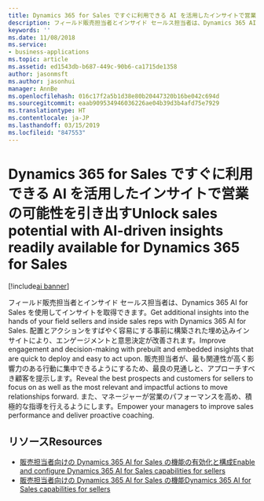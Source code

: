 ```yaml
---
title: Dynamics 365 for Sales ですぐに利用できる AI を活用したインサイトで営業の可能性を引き出す
description: フィールド販売担当者とインサイド セールス担当者は、Dynamics 365 AI for Sales を使用してインサイトを取得する
keywords: ''
ms.date: 11/08/2018
ms.service:
- business-applications
ms.topic: article
ms.assetid: ed1543db-b687-449c-90b6-ca1715de1358
author: jasonmsft
ms.author: jasonhui
manager: AnnBe
ms.openlocfilehash: 016c17f2a5b1d38e80b20447320b16be042c694d
ms.sourcegitcommit: eaab909534946036226ae04b39d3b4afd75e7929
ms.translationtype: HT
ms.contentlocale: ja-JP
ms.lasthandoff: 03/15/2019
ms.locfileid: "847553"
---
```

# <a name="unlock-sales-potential-with-ai-driven-insights-readily-available-for-dynamics-365-for-sales"></a><span data-ttu-id="bb737-103">Dynamics 365 for Sales ですぐに利用できる AI を活用したインサイトで営業の可能性を引き出す</span><span class="sxs-lookup"><span data-stu-id="bb737-103">Unlock sales potential with AI-driven insights readily available for Dynamics 365 for Sales</span></span>

[!include[ai banner](../includes/ai.md)] 

<span data-ttu-id="bb737-104">フィールド販売担当者とインサイド セールス担当者は、Dynamics 365 AI for Sales を使用してインサイトを取得できます。</span><span class="sxs-lookup"><span data-stu-id="bb737-104">Get additional insights into the hands of your field sellers and inside sales reps with Dynamics 365 AI for Sales.</span></span> <span data-ttu-id="bb737-105">配置とアクションをすばやく容易にする事前に構築された埋め込みインサイトにより、エンゲージメントと意思決定が改善されます。</span><span class="sxs-lookup"><span data-stu-id="bb737-105">Improve engagement and decision-making with prebuilt and embedded insights that are quick to deploy and easy to act upon.</span></span> <span data-ttu-id="bb737-106">販売担当者が、最も関連性が高く影響力のある行動に集中できるようにするため、最良の見通しと、アプローチすべき顧客を提示します。</span><span class="sxs-lookup"><span data-stu-id="bb737-106">Reveal the best prospects and customers for sellers to focus on as well as the most relevant and impactful actions to move relationships forward.</span></span> <span data-ttu-id="bb737-107">また、マネージャーが営業のパフォーマンスを高め、積極的な指導を行えるようにします。</span><span class="sxs-lookup"><span data-stu-id="bb737-107">Empower your managers to improve sales performance and deliver proactive coaching.</span></span> 

## <a name="resources"></a><span data-ttu-id="bb737-108">リソース</span><span class="sxs-lookup"><span data-stu-id="bb737-108">Resources</span></span>

- [<span data-ttu-id="bb737-109">販売担当者向けの Dynamics 365 AI for Sales の機能の有効化と構成</span><span class="sxs-lookup"><span data-stu-id="bb737-109">Enable and configure Dynamics 365 AI for Sales capabilities for sellers</span></span>](https://docs.microsoft.com/dynamics365/ai/sales/configure-enable-dynamics-365-ai-sales)
- [<span data-ttu-id="bb737-110">販売担当者向けの Dynamics 365 AI for Sales の機能</span><span class="sxs-lookup"><span data-stu-id="bb737-110">Dynamics 365 AI for Sales capabilities for sellers</span></span>](https://docs.microsoft.com/dynamics365/ai/sales/dynamics-365-ai-for-sales)

